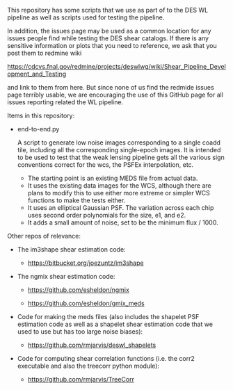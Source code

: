 This repository has some scripts that we use as part of to the DES WL pipeline
as well as scripts used for testing the pipeline.

In addition, the issues page may be used as a common location for any issues
people find while testing the DES shear catalogs.  If there is any sensitive
information or plots that you need to reference, we ask that you post them to
redmine wiki

https://cdcvs.fnal.gov/redmine/projects/deswlwg/wiki/Shear_Pipeline_Development_and_Testing

and link to them from here.  But since none of us find the redmide issues page 
terribly usable, we are encouraging the use of this GitHub page for all issues
reporting related the WL pipeline.



Items in this repository:

- end-to-end.py

  A script to generate low noise images corresponding to a single coadd tile,
  including all the corresponding single-epoch images.  It is intended to be 
  used to test that the weak lensing pipeline gets all the various sign 
  conventions correct for the wcs, the PSFEx interpolation, etc.

  - The starting point is an existing MEDS file from actual data.
  - It uses the existing data images for the WCS, although there are plans to 
    modify this to use either more extreme or simpler WCS functions to make the 
    tests either.
  - It uses an elliptical Gaussian PSF.  The variation across each chip uses 
    second order polynomials for the size, e1, and e2.
  - It adds a small amount of noise, set to be the minimum flux / 1000.


Other repos of relevance:

- The im3shape shear estimation code:

   - https://bitbucket.org/joezuntz/im3shape

- The ngmix shear estimation code: 

   - https://github.com/esheldon/ngmix

   - https://github.com/esheldon/gmix_meds

- Code for making the meds files (also includes the shapelet PSF estimation code
  as well as a shapelet shear estimation code that we used to use but has too
  large noise biases):

   - https://github.com/rmjarvis/deswl_shapelets

- Code for computing shear correlation functions (i.e. the corr2 executable
  and also the treecorr python module):

   - https://github.com/rmjarvis/TreeCorr
